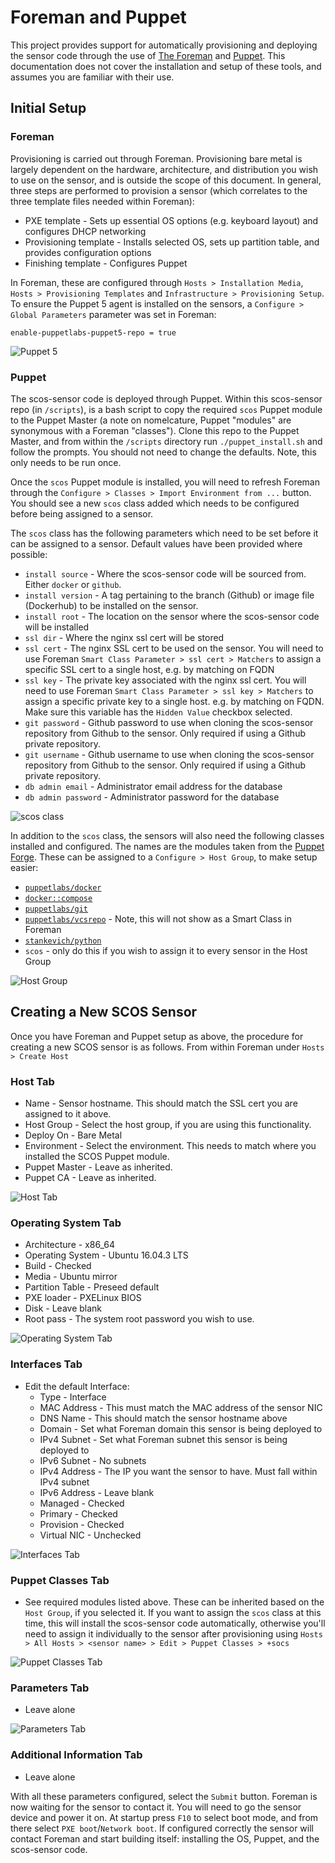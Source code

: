 # Foreman and Puppet
This project provides support for automatically provisioning and deploying the sensor code through the use of [The Foreman](https://www.theforeman.org) and [Puppet](https://puppet.com). This documentation does not cover the installation and setup of these tools, and assumes you are familiar with their use.

## Initial Setup

### Foreman

Provisioning is carried out through Foreman. Provisioning bare metal is largely dependent on the hardware, architecture, and distribution you wish to use on the sensor, and is outside the scope of this document. In general, three steps are performed to provision a sensor (which correlates to the three template files needed within Foreman):

* PXE template - Sets up essential OS options (e.g. keyboard layout) and configures DHCP networking
* Provisioning template - Installs selected OS, sets up partition table, and provides configuration options
* Finishing template - Configures Puppet

In Foreman, these are configured through `Hosts > Installation Media`, `Hosts > Provisioning Templates` and `Infrastructure > Provisioning Setup`. To ensure the Puppet 5 agent is installed on the sensors, a `Configure > Global Parameters` parameter was set in Foreman:

`enable-puppetlabs-puppet5-repo = true`

![Puppet 5](/docs/img/foreman_puppet5_parameter.png?raw=true)

### Puppet

The scos-sensor code is deployed through Puppet. Within this scos-sensor repo (in `/scripts`), is a bash script to copy the required `scos` Puppet module to the Puppet Master (a note on nomelcature, Puppet "modules" are synonymous with a Foreman "classes"). Clone this repo to the Puppet Master, and from within the `/scripts` directory run `./puppet_install.sh` and follow the prompts. You should not need to change the defaults. Note, this only needs to be run once.

Once the `scos` Puppet module is installed, you will need to refresh Foreman through the `Configure > Classes > Import Environment from ...` button. You should see a new `scos` class added which needs to be configured before being assigned to a sensor.

The `scos` class has the following parameters which need to be set before it can be assigned to a sensor. Default values have been provided where possible:

* `install source` -  Where the scos-sensor code will be sourced from. Either `docker` or `github`.
* `install version` - A tag pertaining to the branch (Github) or image file (Dockerhub) to be installed on the sensor.
* `install root` - The location on the sensor where the scos-sensor code will be installed
* `ssl dir` - Where the nginx ssl cert will be stored
* `ssl cert` - The nginx SSL cert to be used on the sensor. You will need to use Foreman `Smart Class Parameter > ssl cert > Matchers` to assign a specific SSL cert to a single host, e.g. by matching on FQDN
* `ssl key` - The private key associated with the nginx ssl cert. You will need to use Foreman `Smart Class Parameter > ssl key > Matchers` to assign a specific private key to a single host. e.g. by matching on FQDN. Make sure this variable has the `Hidden Value` checkbox selected.
* `git password` - Github password to use when cloning the scos-sensor repository from Github to the sensor. Only required if using a Github private repository.
* `git username` - Github username to use when cloning the scos-sensor repository from Github to the sensor. Only required if using a Github private repository.
* `db admin email` - Administrator email address for the database
* `db admin password` - Administrator password for the database

![scos class](/docs/img/foreman_scos_class.png?raw=true)

In addition to the `scos` class, the sensors will also need the following classes installed and configured. The names are the modules taken from the [Puppet Forge](https://forge.puppet.com). These can be assigned to a `Configure > Host Group`, to make setup easier:

* [`puppetlabs/docker`](https://forge.puppet.com/puppetlabs/docker)
* [`docker::compose`](https://forge.puppet.com/puppetlabs/docker)
* [`puppetlabs/git`](https://forge.puppet.com/puppetlabs/git)
* [`puppetlabs/vcsrepo`](https://forge.puppet.com/puppetlabs/vcsrepo) - Note, this will not show as a Smart Class in Foreman
* [`stankevich/python`](https://forge.puppet.com/stankevich/python)
* `scos` - only do this if you wish to assign it to every sensor in the Host Group

![Host Group](/docs/img/foreman_host_group.png?raw=true)

## Creating a New SCOS Sensor

Once you have Foreman and Puppet setup as above, the procedure for creating a new SCOS sensor is as follows. From within Foreman under `Hosts > Create Host`

### Host Tab  
*  Name - Sensor hostname. This should match the SSL cert you are assigned to it above.  
*  Host Group - Select the host group, if you are using this functionality.  
*  Deploy On - Bare Metal
*  Environment - Select the environment. This needs to match where you installed the SCOS Puppet module.  
*  Puppet Master - Leave as inherited.  
*  Puppet CA - Leave as inherited. 

![Host Tab](/docs/img/foreman_host_tab.png?raw=true)

### Operating System Tab  
*  Architecture - x86_64  
*  Operating System - Ubuntu 16.04.3 LTS  
*  Build - Checked  
*  Media - Ubuntu mirror  
*  Partition Table - Preseed default  
*  PXE loader - PXELinux BIOS  
*  Disk - Leave blank  
*  Root pass - The system root password you wish to use.

![Operating System Tab](/docs/img/foreman_os_tab.png?raw=true)

### Interfaces Tab  
* Edit the default Interface:  
  * Type - Interface  
  *  MAC Address - This must match the MAC address of the sensor NIC  
  *  DNS Name - This should match the sensor hostname above  
  *  Domain - Set what Foreman domain this sensor is being deployed to  
  *  IPv4 Subnet - Set what Foreman subnet this sensor is being deployed to  
  *  IPv6 Subnet - No subnets  
  *  IPv4 Address - The IP you want the sensor to have. Must fall within IPv4 subnet  
  *  IPv6 Address - Leave blank  
  *  Managed - Checked  
  *  Primary - Checked  
  *  Provision - Checked  
  *  Virtual NIC - Unchecked  
  
![Interfaces Tab](/docs/img/foreman_interface_tab.png?raw=true)
      
### Puppet Classes Tab  
* See required modules listed above. These can be inherited based on the `Host Group`, if you selected it. If you want to assign the `scos` class at this time, this will install the scos-sensor code automatically, otherwise you'll need to assign it individually to the sensor after provisioning using `Hosts > All Hosts > <sensor name> > Edit > Puppet Classes > +socs`   

![Puppet Classes Tab](/docs/img/foreman_puppet_tab.png?raw=true)

### Parameters Tab  
* Leave alone

![Parameters Tab](/docs/img/foreman_parameters_tab.png?raw=true)
    
### Additional Information Tab  
* Leave alone  

With all these parameters configured, select the `Submit` button. Foreman is now waiting for the sensor to contact it. You will need to go the sensor device and power it on. At startup press `F10` to select boot mode, and from there select `PXE boot`/`Network boot`. If configured correctly the sensor will contact Foreman and start building itself: installing the OS, Puppet, and the scos-sensor code.
